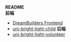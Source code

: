 **README**  
**前端**  
- [DreamBuilders Frontend](https://github.com/HuangZiheng-o-O/DreamBuilders/tree/main/A2-BackEndCode/shininglightbuilddream)  
- [uni-bright-light-child](https://github.com/HuangZiheng-o-O/uni-bright-light-child)
**后端**  
- [uni-bright-light-volunteer](https://github.com/HuangZiheng-o-O/uni-bright-light-volunteer)
